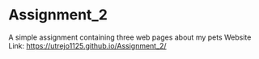 # Assignment_2
A simple assignment containing three web pages about my pets
Website Link:
https://utrejo1125.github.io/Assignment_2/
